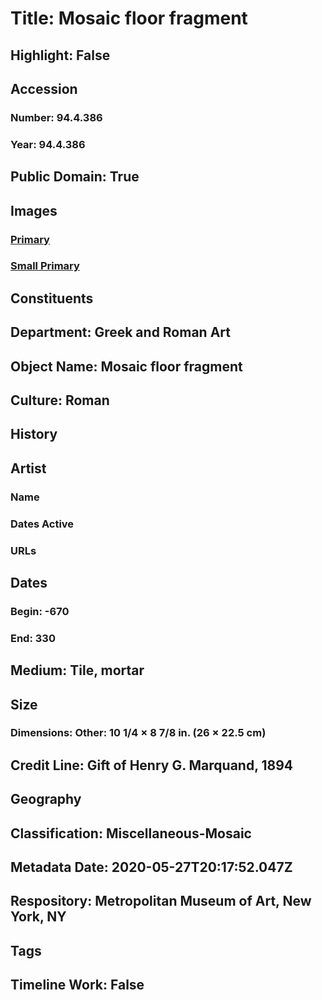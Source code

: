 # Title: Mosaic floor fragment
## Highlight: False
## Accession
### Number: 94.4.386
### Year: 94.4.386
## Public Domain: True
## Images
### [Primary](https://images.metmuseum.org/CRDImages/gr/original/LC-94_4_386.jpg)
### [Small Primary](https://images.metmuseum.org/CRDImages/gr/web-large/LC-94_4_386.jpg)
## Constituents
## Department: Greek and Roman Art
## Object Name: Mosaic floor fragment
## Culture: Roman
## History
## Artist
### Name
### Dates Active
### URLs
## Dates
### Begin: -670
### End: 330
## Medium: Tile, mortar
## Size
### Dimensions: Other: 10 1/4 × 8 7/8 in. (26 × 22.5 cm)
## Credit Line: Gift of Henry G. Marquand, 1894
## Geography
## Classification: Miscellaneous-Mosaic
## Metadata Date: 2020-05-27T20:17:52.047Z
## Respository: Metropolitan Museum of Art, New York, NY
## Tags
## Timeline Work: False